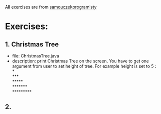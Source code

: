 All exercises are from [samouczekprogramisty](http://www.samouczekprogramisty.pl/strefa-zadaniowa/)
# Exercises:
## 1. Christmas Tree 
- file: ChristmasTree.java
- description: print Christmas Tree on the screen. You have to get one argument from user to set height of tree. For example height is set to 5 :\
    \*  
   \*\*\*  
  \*\*\*\*\*  
 \*\*\*\*\*\*\*  
\*\*\*\*\*\*\*\*\*  

## 2.

